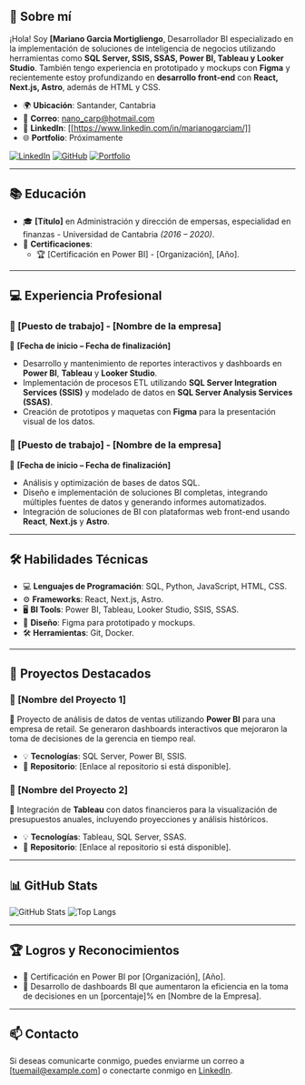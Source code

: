 ## 💼 Sobre mí

¡Hola! Soy **[Mariano Garcia Mortigliengo**, Desarrollador BI especializado en la implementación de soluciones de inteligencia de negocios utilizando herramientas como **SQL Server, SSIS, SSAS, Power BI, Tableau y Looker Studio**. También tengo experiencia en prototipado y mockups con **Figma** y recientemente estoy profundizando en **desarrollo front-end** con **React, Next.js, Astro**, además de HTML y CSS.

- 🌍 **Ubicación**: Santander, Cantabria
- 📧 **Correo**: nano_carp@hotmail.com
- 💼 **LinkedIn**: [[https://www.linkedin.com/in/marianogarciam/]]
- 🌐 **Portfolio**: Próximamente

[![LinkedIn](https://img.shields.io/badge/LinkedIn-Perfil-blue)](https://www.linkedin.com/in/tu-linkedin)
[![GitHub](https://img.shields.io/badge/GitHub-Repositorio-black)](https://github.com/tu-usuario)
[![Portfolio](https://img.shields.io/badge/Portfolio-Web-orange)](https://tu-portfolio.com)

---

## 📚 Educación

- 🎓 **[Título]** en Administración y dirección de empersas, especialidad en finanzas - Universidad de Cantabria *(2016 – 2020)*.
- 📜 **Certificaciones**:
   - 🏆 [Certificación en Power BI] - [Organización], [Año].
    


---

## 💻 Experiencia Profesional

### 🏢 [Puesto de trabajo] - [Nombre de la empresa]
📅 **[Fecha de inicio – Fecha de finalización]**

- Desarrollo y mantenimiento de reportes interactivos y dashboards en **Power BI**, **Tableau** y **Looker Studio**.
- Implementación de procesos ETL utilizando **SQL Server Integration Services (SSIS)** y modelado de datos en **SQL Server Analysis Services (SSAS)**.
- Creación de prototipos y maquetas con **Figma** para la presentación visual de los datos.

### 🏢 [Puesto de trabajo] - [Nombre de la empresa]
📅 **[Fecha de inicio – Fecha de finalización]**

- Análisis y optimización de bases de datos SQL.
- Diseño e implementación de soluciones BI completas, integrando múltiples fuentes de datos y generando informes automatizados.
- Integración de soluciones de BI con plataformas web front-end usando **React**, **Next.js** y **Astro**.

---

## 🛠 Habilidades Técnicas

- 💻 **Lenguajes de Programación**: SQL, Python, JavaScript, HTML, CSS.
- ⚙️ **Frameworks**: React, Next.js, Astro.
- 🖥 **BI Tools**: Power BI, Tableau, Looker Studio, SSIS, SSAS.
- 🎨 **Diseño**: Figma para prototipado y mockups.
- 🛠 **Herramientas**: Git, Docker.

---

## 🚀 Proyectos Destacados

### 🔹 [Nombre del Proyecto 1]
🌟 Proyecto de análisis de datos de ventas utilizando **Power BI** para una empresa de retail. Se generaron dashboards interactivos que mejoraron la toma de decisiones de la gerencia en tiempo real.

- 💡 **Tecnologías**: SQL Server, Power BI, SSIS.
- 🔗 **Repositorio**: [Enlace al repositorio si está disponible].

### 🔹 [Nombre del Proyecto 2]
🌟 Integración de **Tableau** con datos financieros para la visualización de presupuestos anuales, incluyendo proyecciones y análisis históricos.

- 💡 **Tecnologías**: Tableau, SQL Server, SSAS.
- 🔗 **Repositorio**: [Enlace al repositorio si está disponible].

---

## 📊 GitHub Stats

![GitHub Stats](https://github-readme-stats.vercel.app/api?username=tu-usuario&show_icons=true&theme=radical)
![Top Langs](https://github-readme-stats.vercel.app/api/top-langs/?username=tu-usuario&layout=compact&theme=radical)

---

## 🏆 Logros y Reconocimientos

- 🥇 Certificación en Power BI por [Organización], [Año].
- 🥇 Desarrollo de dashboards BI que aumentaron la eficiencia en la toma de decisiones en un [porcentaje]% en [Nombre de la Empresa].

---

## 📫 Contacto

Si deseas comunicarte conmigo, puedes enviarme un correo a [tuemail@example.com] o conectarte conmigo en [LinkedIn](enlace-a-linkedin).
